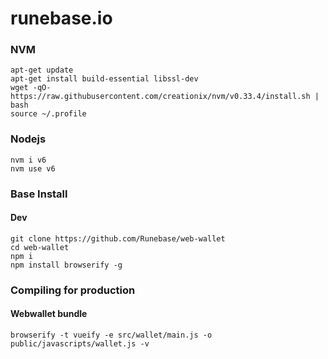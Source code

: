 # runebase.io

### NVM
```
apt-get update
apt-get install build-essential libssl-dev
wget -qO- https://raw.githubusercontent.com/creationix/nvm/v0.33.4/install.sh | bash
source ~/.profile

```

### Nodejs
```
nvm i v6
nvm use v6

```

### Base Install

#### Dev
```
git clone https://github.com/Runebase/web-wallet
cd web-wallet
npm i
npm install browserify -g

```


### Compiling for production

#### Webwallet bundle


```
browserify -t vueify -e src/wallet/main.js -o public/javascripts/wallet.js -v

```

